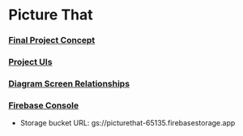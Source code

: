 # Picture That

### [Final Project Concept](https://docs.google.com/document/d/1uOVQO4H-M1n7Ux5_mvusL-wJXAoJFcKMRCs43kdkYew/edit?tab=t.0)

### [Project UIs](https://www.figma.com/design/7OAvCetqN7YnPSup5wCfjv/Picture-That?node-id=3-2)

### [Diagram Screen Relationships](https://www.figma.com/board/rThZovEwTftBWbd7nWaQC1/Diagram-Screen-Relationship?node-id=0-1&p=f)

### [Firebase Console](https://console.firebase.google.com/u/0/project/picturethat-65135/overview)

- Storage bucket URL: gs://picturethat-65135.firebasestorage.app
